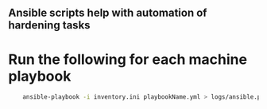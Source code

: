 ## Ansible scripts help with automation of hardening tasks

# Run the following for each machine playbook

```bash
    ansible-playbook -i inventory.ini playbookName.yml > logs/ansible.playbookName.log
```
